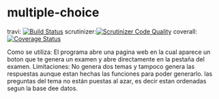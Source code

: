 # multiple-choice
travi: [![Build Status](https://travis-ci.org/giulianoregolo/multiple-choice.svg?branch=master)](https://travis-ci.org/giulianoregolo/multiple-choice)
scrutinizer:[![Scrutinizer Code Quality](https://scrutinizer-ci.com/g/giulianoregolo/multiple-choice/badges/quality-score.png?b=master)](https://scrutinizer-ci.com/g/giulianoregolo/multiple-choice/?branch=master)
coverall:[![Coverage Status](https://coveralls.io/repos/github/giulianoregolo/multiple-choice/badge.svg?branch=master)](https://coveralls.io/github/giulianoregolo/multiple-choice?branch=master)

Como se utiliza:
El programa abre una pagina web en la cual aparece un boton que te genera un examen y abre directamente en la pestaña del examen.
Limitaciones:
No genera dos temas y tampoco genera las respuestas aunque estan hechas las funciones para poder generarlo.
las preguntas del tema no están puestas al azar, es decir estan ordenadas segun la base dee datos.
